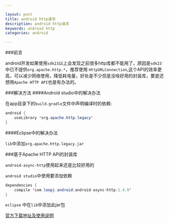 ```yaml
---

layout: post
title: android http请求
description: android http请求
keywords: android http
categories: android

---
```



###前言

android开发如果使用`sdk23`以上会发现之前很多http库都不能用了，原因是`sdk23`
中已不提供`org.apache.http.*`，推荐使用
`HttpURLConnection`,这个API的效率更高，可以减少网络使用，降低耗电量，好处是不少但是没啥好用的封装库，要是还想用`Apache HTTP API`也是有办法的。

###解决方法
####Android studio中的解决办法

在app目录下的`build.gradle`文件中声明编译时的依赖:

```java
android {
    useLibrary 'org.apache.http.legacy'
}
```

####Eclipse中的解决办法

`lib`中添加`org.apache.http.legacy.jar`

###基于Apache HTTP API的封装库

`android-async-http`使用起来还是比较好用的

`android studio`中使用要添加依赖

```java
dependencies {
    compile 'com.loopj.android:android-async-http:1.4.9'
}
```

`eclipse` 中在`lib`中添加此jar包

[官方下载地址及使用说明](https://loopj.com/android-async-http/)


